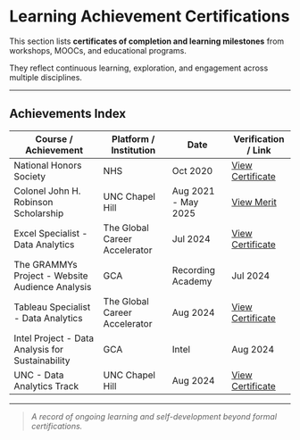 # Learning Achievement Certifications

This section lists **certificates of completion and learning milestones** from workshops, MOOCs, and educational programs.  

They reflect continuous learning, exploration, and engagement across multiple disciplines.

---

## Achievements Index

| Course / Achievement | Platform / Institution | Date | Verification / Link |
|-----------------------|------------------------|------|----------------------|
| National Honors Society  | NHS | Oct 2020 | [View Certificate](https://www.credly.com/badges/f880c1e6-8b4d-4b7f-b0ac-55651a2bccb7?source=linked_in_profile) |
| Colonel John H. Robinson Scholarship | UNC Chapel Hill | Aug 2021 - May 2025 | [View Merit](https://studentaid.unc.edu/colonel-robinson-scholarship/) |
| Excel Specialist - Data Analytics | The Global Career Accelerator | Jul 2024 | [View Certificate](https://www.credential.net/9ad69fd2-9956-4248-899c-5444e9699173#acc.Fka35I4v) |
| The GRAMMYs Project - Website Audience Analysis | GCA|Recording Academy | Jul 2024 | [View Certificate](https://www.credential.net/b4e59b34-6333-4bba-8bbe-e851977f4c0c#acc.lQ8Lr42s) |
| Tableau Specialist - Data Analytics | The Global Career Accelerator | Aug 2024 | [View Certificate](https://www.credential.net/7803e38c-773e-42ab-a329-ce2f69a3057a#acc.w5UaV98C) | 
| Intel Project - Data Analysis for Sustainability | GCA|Intel | Aug 2024 | [View Certificate](https://www.credential.net/45840995-c666-4e61-a67a-ccbfe008e615#acc.Sr7umgZF) | 
| UNC - Data Analytics Track | UNC Chapel Hill | Aug 2024 | [View Certificate](https://www.credential.net/c13b14d6-b244-4a63-b013-e69a4a5b0514#acc.1BAGmQt8) | 

---

> _A record of ongoing learning and self-development beyond formal certifications._
